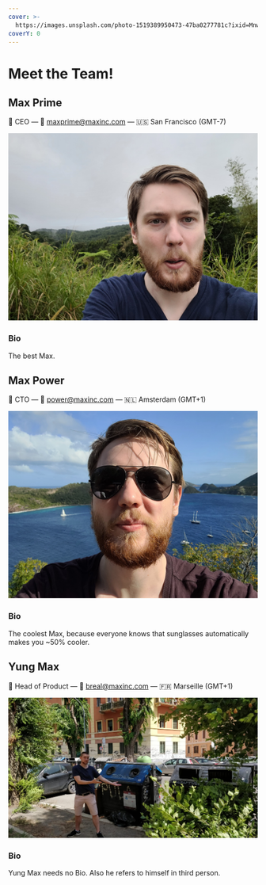 ```yaml
---
cover: >-
  https://images.unsplash.com/photo-1519389950473-47ba0277781c?ixid=MnwxMjA3fDB8MHxwaG90by1wYWdlfHx8fGVufDB8fHx8&ixlib=rb-1.2.1&auto=format&fit=crop&w=2970&q=80
coverY: 0
---
```


# Meet the Team!

## Max Prime

👋 CEO — 💌 maxprime@maxinc.com — 🇺🇸 San Francisco (GMT-7)

![Very concentrated](../.gitbook/assets/fejset.jpg)

### Bio

The best Max.

## Max Power

👋 CTO — 💌 power@maxinc.com — 🇳🇱 Amsterdam (GMT+1)

![Aviators](../.gitbook/assets/Glajjer.jpg)

### Bio

The coolest Max, because everyone knows that sunglasses automatically makes you \~50% cooler.

## Yung Max

👋 Head of Product — 💌 breal@maxinc.com — 🇫🇷 Marseille (GMT+1)

![Yung Max presenting his new apartment](../.gitbook/assets/garbage.jpg)

### Bio

Yung Max needs no Bio. Also he refers to himself in third person.
